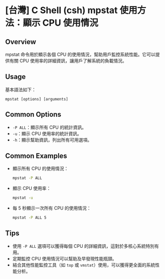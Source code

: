 # [台灣] C Shell (csh) mpstat 使用方法：顯示 CPU 使用情況

## Overview
mpstat 命令用於顯示各個 CPU 的使用情況，幫助用戶監控系統性能。它可以提供有關 CPU 使用率的詳細資訊，讓用戶了解系統的負載情況。

## Usage
基本語法如下：
```
mpstat [options] [arguments]
```

## Common Options
- `-P ALL`：顯示所有 CPU 的統計資訊。
- `-u`：顯示 CPU 使用率的統計資訊。
- `-h`：顯示幫助資訊，列出所有可用選項。

## Common Examples
- 顯示所有 CPU 的使用情況：
  ```bash
  mpstat -P ALL
  ```

- 顯示 CPU 使用率：
  ```bash
  mpstat -u
  ```

- 每 5 秒顯示一次所有 CPU 的使用情況：
  ```bash
  mpstat -P ALL 5
  ```

## Tips
- 使用 `-P ALL` 選項可以獲得每個 CPU 的詳細資訊，這對於多核心系統特別有用。
- 定期監控 CPU 使用情況可以幫助及早發現性能瓶頸。
- 結合其他性能監控工具（如 `top` 或 `vmstat`）使用，可以獲得更全面的系統性能分析。